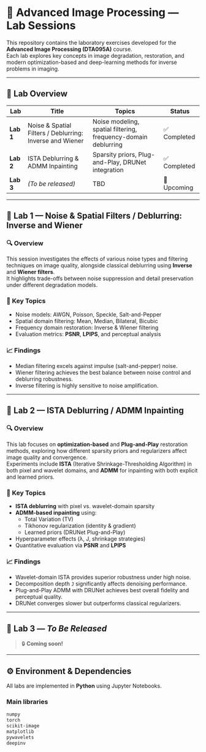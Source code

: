 # 🧠 Advanced Image Processing — Lab Sessions

This repository contains the laboratory exercises developed for the **Advanced Image Processing (DTA095A)** course.  
Each lab explores key concepts in image degradation, restoration, and modern optimization-based and deep-learning methods for inverse problems in imaging.

---

## 📘 Lab Overview

| Lab | Title | Topics | Status |
|------|-------|---------|---------|
| **Lab 1** | Noise & Spatial Filters / Deblurring: Inverse and Wiener | Noise modeling, spatial filtering, frequency-domain deblurring | ✅ Completed |
| **Lab 2** | ISTA Deblurring & ADMM Inpainting | Sparsity priors, Plug-and-Play, DRUNet integration | ✅ Completed |
| **Lab 3** | *(To be released)* | TBD | 🚧 Upcoming |

---

## 🧩 Lab 1 — Noise & Spatial Filters / Deblurring: Inverse and Wiener

### 🔍 Overview
This session investigates the effects of various noise types and filtering techniques on image quality, alongside classical deblurring using **Inverse** and **Wiener filters**.  
It highlights trade-offs between noise suppression and detail preservation under different degradation models.

### 🧪 Key Topics
- Noise models: AWGN, Poisson, Speckle, Salt-and-Pepper  
- Spatial domain filtering: Mean, Median, Bilateral, Bicubic  
- Frequency domain restoration: Inverse & Wiener filtering  
- Evaluation metrics: **PSNR**, **LPIPS**, and perceptual analysis  

### 📈 Findings
- Median filtering excels against impulse (salt-and-pepper) noise.  
- Wiener filtering achieves the best balance between noise control and deblurring robustness.  
- Inverse filtering is highly sensitive to noise amplification.  

---

## 🧠 Lab 2 — ISTA Deblurring / ADMM Inpainting

### 🔍 Overview
This lab focuses on **optimization-based** and **Plug-and-Play** restoration methods, exploring how different sparsity priors and regularizers affect image quality and convergence.  
Experiments include **ISTA** (Iterative Shrinkage-Thresholding Algorithm) in both pixel and wavelet domains, and **ADMM** for inpainting with both explicit and learned priors.

### 🧪 Key Topics
- **ISTA deblurring** with pixel vs. wavelet-domain sparsity  
- **ADMM-based inpainting** using:  
  - Total Variation (TV)  
  - Tikhonov regularization (identity & gradient)  
  - Learned priors (DRUNet Plug-and-Play)  
- Hyperparameter effects (λ, J, shrinkage strategies)  
- Quantitative evaluation via **PSNR** and **LPIPS**

### 📈 Findings
- Wavelet-domain ISTA provides superior robustness under high noise.  
- Decomposition depth `J` significantly affects denoising performance.  
- Plug-and-Play ADMM with DRUNet achieves best overall fidelity and perceptual quality.  
- DRUNet converges slower but outperforms classical regularizers.

---

## 🧭 Lab 3 — *To Be Released*

> 🔒 **Coming soon!**  

---

## ⚙️ Environment & Dependencies

All labs are implemented in **Python** using Jupyter Notebooks.

### Main libraries
```bash
numpy
torch
scikit-image
matplotlib
pywavelets
deepinv
